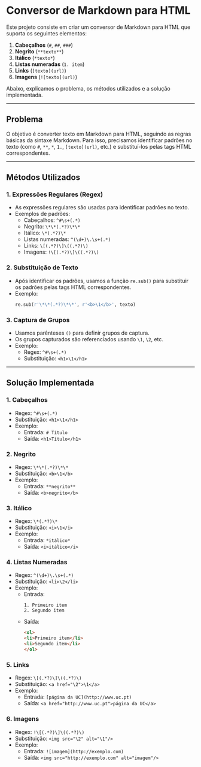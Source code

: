 # Conversor de Markdown para HTML

Este projeto consiste em criar um conversor de Markdown para HTML que suporta os seguintes elementos:

1. **Cabeçalhos** (`#`, `##`, `###`)
2. **Negrito** (`**texto**`)
3. **Itálico** (`*texto*`)
4. **Listas numeradas** (`1. item`)
5. **Links** (`[texto](url)`)
6. **Imagens** (`![texto](url)`)

Abaixo, explicamos o problema, os métodos utilizados e a solução implementada.

---

## Problema

O objetivo é converter texto em Markdown para HTML, seguindo as regras básicas da sintaxe Markdown. Para isso, precisamos identificar padrões no texto (como `#`, `**`, `*`, `1.`, `[texto](url)`, etc.) e substituí-los pelas tags HTML correspondentes.

---

## Métodos Utilizados

### 1. **Expressões Regulares (Regex)**
   - As expressões regulares são usadas para identificar padrões no texto.
   - Exemplos de padrões:
     - Cabeçalhos: `^#\s+(.*)`
     - Negrito: `\*\*(.*?)\*\*`
     - Itálico: `\*(.*?)\*`
     - Listas numeradas: `^(\d+)\.\s+(.*)`
     - Links: `\[(.*?)\]\((.*?)\)`
     - Imagens: `!\[(.*?)\]\((.*?)\)`

### 2. **Substituição de Texto**
   - Após identificar os padrões, usamos a função `re.sub()` para substituir os padrões pelas tags HTML correspondentes.
   - Exemplo:
     ```python
     re.sub(r'\*\*(.*?)\*\*', r'<b>\1</b>', texto)
     ```

### 3. **Captura de Grupos**
   - Usamos parênteses `()` para definir grupos de captura.
   - Os grupos capturados são referenciados usando `\1`, `\2`, etc.
   - Exemplo:
     - Regex: `^#\s+(.*)`
     - Substituição: `<h1>\1</h1>`

---

## Solução Implementada

### 1. **Cabeçalhos**
   - Regex: `^#\s+(.*)`
   - Substituição: `<h1>\1</h1>`
   - Exemplo:
     - Entrada: `# Título`
     - Saída: `<h1>Título</h1>`

### 2. **Negrito**
   - Regex: `\*\*(.*?)\*\*`
   - Substituição: `<b>\1</b>`
   - Exemplo:
     - Entrada: `**negrito**`
     - Saída: `<b>negrito</b>`

### 3. **Itálico**
   - Regex: `\*(.*?)\*`
   - Substituição: `<i>\1</i>`
   - Exemplo:
     - Entrada: `*itálico*`
     - Saída: `<i>itálico</i>`

### 4. **Listas Numeradas**
   - Regex: `^(\d+)\.\s+(.*)`
   - Substituição: `<li>\2</li>`
   - Exemplo:
     - Entrada:
       ```
       1. Primeiro item
       2. Segundo item
       ```
     - Saída:
       ```html
       <ol>
       <li>Primeiro item</li>
       <li>Segundo item</li>
       </ol>
       ```

### 5. **Links**
   - Regex: `\[(.*?)\]\((.*?)\)`
   - Substituição: `<a href="\2">\1</a>`
   - Exemplo:
     - Entrada: `[página da UC](http://www.uc.pt)`
     - Saída: `<a href="http://www.uc.pt">página da UC</a>`

### 6. **Imagens**
   - Regex: `!\[(.*?)\]\((.*?)\)`
   - Substituição: `<img src="\2" alt="\1"/>`
   - Exemplo:
     - Entrada: `![imagem](http://exemplo.com)`
     - Saída: `<img src="http://exemplo.com" alt="imagem"/>`

